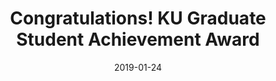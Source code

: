 ﻿---
layout: post
title: "Congratulations! KU Graduate Student Achievement Award"
date: 2019-01-24
excerpt: "Congratulations! KU Graduate Student Achievement Award"
comments: true
---
